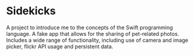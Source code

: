# Sidekicks
A project to introduce me to the concepts of the Swift programming language. A fake app that allows for the sharing of pet-related photos. Includes a wide range of functionality, including use of camera and image picker, flickr API usage and persistent data.

